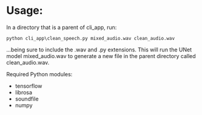 # Usage: 

In a directory that is a parent of cli_app, run:

```
python cli_app\clean_speech.py mixed_audio.wav clean_audio.wav
```

...being sure to include the .wav and .py extensions. This will run the UNet model mixed_audio.wav to generate a new file in the parent directory called clean_audio.wav.

Required Python modules:
- tensorflow
- librosa
- soundfile
- numpy
